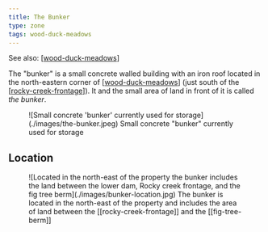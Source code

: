```yaml
---
title: The Bunker
type: zone
tags: wood-duck-meadows
---
```


See also: [[wood-duck-meadows]]

The "bunker" is a small concrete walled building with an iron roof located in the north-eastern corner of [[wood-duck-meadows]] (just south of the [[rocky-creek-frontage]]). It and the small area of land in front of it is called _the bunker_.

<figure markdown>
![Small concrete 'bunker' currently used for storage](./images/the-bunker.jpeg)
<caption>Small concrete "bunker" currently used for storage</caption>
</figure>

## Location

<figure markdown>
![Located in the north-east of the property the bunker includes the land between the lower dam, Rocky creek frontage, and the fig tree berm](./images/bunker-location.jpg)
<caption>The bunker is located in the north-east of the property and includes the area of land between the [[rocky-creek-frontage]] and the [[fig-tree-berm]]</caption>
</figure>

[//begin]: # "Autogenerated link references for markdown compatibility"
[wood-duck-meadows]: wood-duck-meadows "Wood duck meadows"
[rocky-creek-frontage]: rocky-creek-frontage "Rocky Creek Frontage"
[//end]: # "Autogenerated link references"